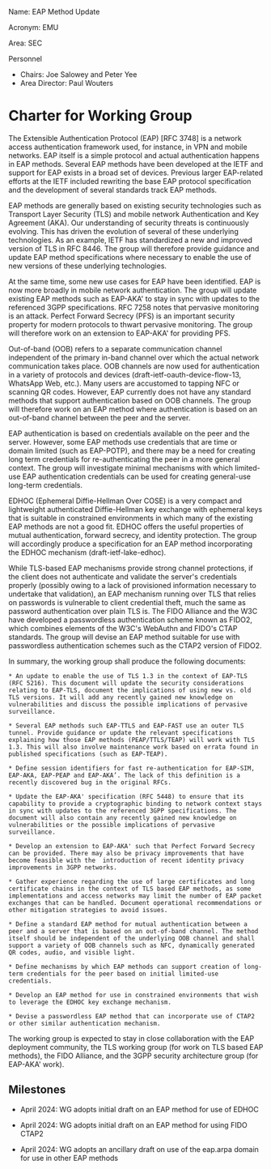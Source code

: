 Name: EAP Method Update

Acronym: EMU

Area: SEC

Personnel

 * Chairs: Joe Salowey and Peter Yee
 * Area Director: Paul Wouters

# Charter for Working Group

The Extensible Authentication Protocol (EAP) [RFC 3748] is a network access authentication framework used, for instance, in VPN and mobile networks. EAP itself is a simple protocol and actual authentication happens in EAP methods. Several EAP methods have been developed at the IETF and support for EAP exists in a broad set of devices. Previous larger EAP-related efforts at the IETF included rewriting the base EAP protocol specification and the development of several standards track EAP methods.

EAP methods are generally based on existing security technologies such as Transport Layer Security (TLS) and mobile network Authentication and Key Agreement (AKA). Our understanding of security threats is continuously evolving. This has driven the evolution of several of these underlying technologies. As an example, IETF has standardized a new and improved version of TLS in RFC 8446. The group will therefore provide guidance and update EAP method specifications where necessary to enable the use of new versions of these underlying technologies.

At the same time, some new use cases for EAP have been identified. EAP is now more broadly in mobile network authentication. The group will update existing EAP methods such as EAP-AKA' to stay in sync with updates to the referenced 3GPP specifications. RFC 7258 notes that pervasive monitoring is an attack. Perfect Forward Secrecy (PFS) is an important security property for modern protocols to thwart pervasive monitoring. The group will therefore work on an extension to EAP-AKA' for providing PFS.

Out-of-band (OOB) refers to a separate communication channel independent of the primary in-band channel over which the actual network communication takes place. OOB channels are now used for authentication in a variety of protocols and devices (draft-ietf-oauth-device-flow-13, WhatsApp Web, etc.). Many users are accustomed to tapping NFC or scanning QR codes. However, EAP currently does not have any standard methods that support authentication based on OOB channels. The group will therefore work on an EAP method where authentication is based on an out-of-band channel between the peer and the server.

EAP authentication is based on credentials available on the peer and the server. However, some EAP methods use credentials that are time or domain limited (such as EAP-POTP), and there may be a need for creating long term credentials for re-authenticating the peer in a more general context. The group will investigate minimal mechanisms with which limited-use EAP authentication credentials can be used for creating general-use long-term credentials.

EDHOC (Ephemeral Diffie-Hellman Over COSE) is a very compact and lightweight authenticated Diffie-Hellman key exchange with ephemeral keys that is suitable in constrained environments in which many of the existing EAP methods are not a good fit. EDHOC offers the useful properties of mutual authentication, forward secrecy, and identity protection. The group will accordingly produce a specification for an EAP method incorporating the EDHOC mechanism (draft-ietf-lake-edhoc).

While TLS-based EAP mechanisms provide strong channel protections, if the client does not authenticate and validate the server's credentials properly (possibly owing to a lack of provisioned information necessary to undertake that validation), an EAP mechanism running over TLS that relies on passwords is vulnerable to client credential theft, much the same as password authentication over plain TLS is. The FIDO Alliance and the W3C have developed a passwordless authentication scheme known as FIDO2, which combines elements of the W3C's WebAuthn and FIDO's CTAP standards. The group will devise an EAP method suitable for use with passwordless authentication schemes such as the CTAP2 version of FIDO2.

In summary, the working group shall produce the following documents:

	* An update to enable the use of TLS 1.3 in the context of EAP-TLS (RFC 5216). This document will update the security considerations relating to EAP-TLS, document the implications of using new vs. old TLS versions. It will add any recently gained new knowledge on vulnerabilities and discuss the possible implications of pervasive surveillance.

	* Several EAP methods such EAP-TTLS and EAP-FAST use an outer TLS tunnel. Provide guidance or update the relevant specifications explaining how those EAP methods (PEAP/TTLS/TEAP) will work with TLS 1.3. This will also involve maintenance work based on errata found in published specifications (such as EAP-TEAP).

	* Define session identifiers for fast re-authentication for EAP-SIM, EAP-AKA, EAP-PEAP and EAP-AKA’. The lack of this definition is a recently discovered bug in the original RFCs.

	* Update the EAP-AKA' specification (RFC 5448) to ensure that its capability to provide a cryptographic binding to network context stays in sync with updates to the referenced 3GPP specifications. The document will also contain any recently gained new knowledge on vulnerabilities or the possible implications of pervasive surveillance.

	* Develop an extension to EAP-AKA' such that Perfect Forward Secrecy can be provided. There may also be privacy improvements that have become feasible with the  introduction of recent identity privacy improvements in 3GPP networks.

	* Gather experience regarding the use of large certificates and long certificate chains in the context of TLS based EAP methods, as some implementations and access networks may limit the number of EAP packet exchanges that can be handled. Document operational recommendations or other mitigation strategies to avoid issues.

	* Define a standard EAP method for mutual authentication between a peer and a server that is based on an out-of-band channel. The method itself should be independent of the underlying OOB channel and shall support a variety of OOB channels such as NFC, dynamically generated QR codes, audio, and visible light.

	* Define mechanisms by which EAP methods can support creation of long-term credentials for the peer based on initial limited-use credentials.

	* Develop an EAP method for use in constrained environments that wish to leverage the EDHOC key exchange mechanism.

	* Devise a passwordless EAP method that can incorporate use of CTAP2 or other similar authentication mechanism.

The working group is expected to stay in close collaboration with the EAP deployment community, the TLS working group (for work on TLS based EAP methods), the FIDO Alliance, and the 3GPP security architecture group (for EAP-AKA' work).



## Milestones

 * April 2024: WG adopts initial draft on an EAP method for use of EDHOC 

 * April 2024: WG adopts initial draft on an EAP method for using FIDO CTAP2

 * April 2024: WG adopts an ancillary draft on use of the eap.arpa domain for use in other EAP methods
